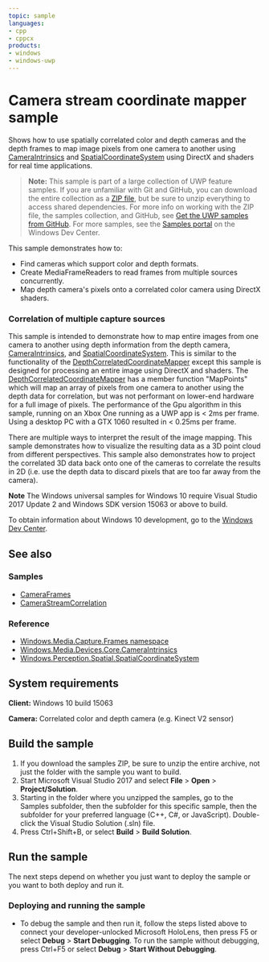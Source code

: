 ```yaml
---
topic: sample
languages:
- cpp
- cppcx
products:
- windows
- windows-uwp
---
```


<!---
  category: AudioVideoAndCamera 
  samplefwlink: http://go.microsoft.com/fwlink/p/?LinkId=870775
--->

# Camera stream coordinate mapper sample

Shows how to use spatially correlated color and depth cameras and the depth frames to map image pixels from one camera to another using [CameraIntrinsics](https://docs.microsoft.com/uwp/api/windows.media.devices.core.cameraintrinsics) and [SpatialCoordinateSystem](https://docs.microsoft.com/uwp/api/windows.perception.spatial.spatialcoordinatesystem) using DirectX and shaders for real time applications.

> **Note:** This sample is part of a large collection of UWP feature samples. 
> If you are unfamiliar with Git and GitHub, you can download the entire collection as a 
> [ZIP file](https://github.com/Microsoft/Windows-universal-samples/archive/master.zip), but be 
> sure to unzip everything to access shared dependencies. For more info on working with the ZIP file, 
> the samples collection, and GitHub, see [Get the UWP samples from GitHub](https://aka.ms/ovu2uq). 
> For more samples, see the [Samples portal](https://aka.ms/winsamples) on the Windows Dev Center. 

This sample demonstrates how to:

- Find cameras which support color and depth formats.
- Create MediaFrameReaders to read frames from multiple sources concurrently.
- Map depth camera's pixels onto a correlated color camera using DirectX shaders.

### Correlation of multiple capture sources

This sample is intended to demonstrate how to map entire images from one camera to another using depth information from the depth camera, [CameraIntrinsics](https://docs.microsoft.com/uwp/api/windows.media.devices.core.cameraintrinsics), and [SpatialCoordinateSystem](https://docs.microsoft.com/uwp/api/windows.perception.spatial.spatialcoordinatesystem). This is similar to the functionality of the [DepthCorrelatedCoordinateMapper](https://docs.microsoft.com/uwp/api/windows.media.devices.core.depthcorrelatedcoordinatemapper) except this sample is designed for processing an entire image using DirectX and shaders. The [DepthCorrelatedCoordinateMapper](https://docs.microsoft.com/uwp/api/windows.media.devices.core.depthcorrelatedcoordinatemapper) has a member function "MapPoints" which will map an array of pixels from one camera to another using the depth data for correlation, but was not performant on lower-end hardware for a full image of pixels. The performance of the Gpu algorithm in this sample, running on an Xbox One running as a UWP app is < 2ms per frame. Using a desktop PC with a GTX 1060 resulted in < 0.25ms per frame.

There are multiple ways to interpret the result of the image mapping. This sample demonstrates how to visualize the resulting data as a 3D point cloud from different perspectives. This sample also demonstrates how to project the correlated 3D data back onto one of the cameras to correlate the results in 2D (i.e. use the depth data to discard pixels that are too far away from the camera). 

**Note** The Windows universal samples for Windows 10 require Visual Studio 2017 Update 2 and Windows SDK version 15063 or above to build.

To obtain information about Windows 10 development, go to the [Windows Dev Center](https://dev.windows.com).

## See also

### Samples

* [CameraFrames](/Samples/CameraFrames)
* [CameraStreamCorrelation](/Samples/CameraStreamCorrelation)

### Reference

* [Windows.Media.Capture.Frames namespace](https://docs.microsoft.com/uwp/api/windows.media.capture.frames)
* [Windows.Media.Devices.Core.CameraIntrinsics](https://docs.microsoft.com/uwp/api/windows.media.devices.core.cameraintrinsics)
* [Windows.Perception.Spatial.SpatialCoordinateSystem](https://docs.microsoft.com/uwp/api/windows.perception.spatial.spatialcoordinatesystem)

## System requirements

**Client:** Windows 10 build 15063

**Camera:** Correlated color and depth camera (e.g. Kinect V2 sensor)

## Build the sample

1. If you download the samples ZIP, be sure to unzip the entire archive, not just the folder with
   the sample you want to build.
2. Start Microsoft Visual Studio 2017 and select **File** \> **Open** \> **Project/Solution**.
3. Starting in the folder where you unzipped the samples, go to the Samples subfolder, then the
   subfolder for this specific sample, then the subfolder for your preferred language (C++, C#, or
   JavaScript). Double-click the Visual Studio Solution (.sln) file.
4. Press Ctrl+Shift+B, or select **Build** \> **Build Solution**.

## Run the sample

The next steps depend on whether you just want to deploy the sample or you want to both deploy and
run it.

### Deploying and running the sample

- To debug the sample and then run it, follow the steps listed above to connect your
  developer-unlocked Microsoft HoloLens, then press F5 or select **Debug** \> **Start Debugging**.
  To run the sample without debugging, press Ctrl+F5 or select **Debug** \> **Start Without Debugging**.
